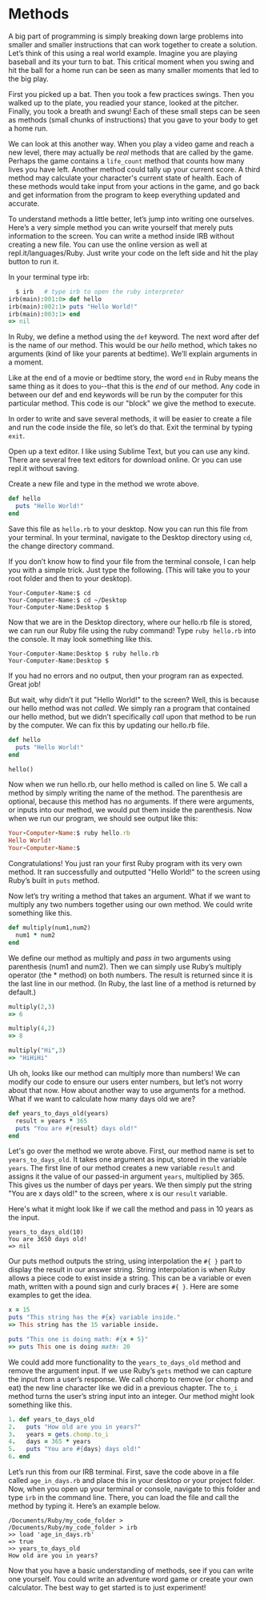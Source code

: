 # Methods


A big part of programming is simply breaking down large problems into smaller and smaller instructions that can work together to create a solution. Let’s think of this using a real world example. Imagine you are playing baseball and its your turn to bat. This critical moment when you swing and hit the ball for a home run can be seen as many smaller moments that led to the big play.

First you picked up a bat. Then you took a few practices swings. Then you walked up to the plate, you readied your stance, looked at the pitcher. Finally, you took a breath and swung! Each of these small steps can be seen as methods (small chunks of instructions) that you gave to your body to get a home run.

We can look at this another way. When you play a video game and reach a new level, there may actually be _real_ methods that are called by the game. Perhaps the game contains a `life_count` method that counts how many lives you have left. Another method could tally up your current score. A third method may calculate your character's current state of health. Each of these methods would take input from your actions in the game, and go back and get information from the program to keep everything updated and accurate.

To understand methods a little better, let’s jump into writing one ourselves. Here’s a very simple method you can write yourself that merely puts information to the screen. You can write a method inside IRB without creating a new file. You can use the online version as well at repl.it/languages/Ruby. Just write your code on the left side and hit the play button to run it.

In your terminal type irb:

```ruby
  $ irb   # type irb to open the ruby interpreter
irb(main):001:0> def hello
irb(main):002:1> puts "Hello World!"
irb(main):003:1> end
=> nil
```

In Ruby, we define a method using the `def` keyword. The next word after def is the name of our method. This would be our _hello_ method, which takes no arguments (kind of like your parents at bedtime). We’ll explain arguments in a moment.

Like at the end of a movie or bedtime story, the word `end` in Ruby means the same thing as it does to you--that this is the _end_ of our method. Any code in between our def and end keywords will be run by the computer for this particular method. This code is our "block" we give the method to execute.

In order to write and save several methods, it will be easier to create a file and run the code inside the file, so let’s do that. Exit the terminal by typing `exit`.

Open up a text editor. I like using Sublime Text, but you can use any kind. There are several free text editors for download online. Or you can use repl.it without saving.

Create a new file and type in the method we wrote above.

```ruby
def hello
  puts "Hello World!"
end
```

Save this file as `hello.rb` to your desktop. Now you can run this file from your terminal. In your terminal, navigate to the Desktop directory using `cd`, the change directory command.

If you don’t know how to find your file from the terminal console, I can help you with a simple trick. Just type the following. (This will take you to your root folder and then to your desktop).

```
Your-Computer-Name:$ cd
Your-Computer-Name:$ cd ~/Desktop
Your-Computer-Name:Desktop $
```

Now that we are in the Desktop directory, where our hello.rb file is stored, we can run our Ruby file using the ruby command! Type `ruby hello.rb` into the console. It may look something like this.

```
Your-Computer-Name:Desktop $ ruby hello.rb
Your-Computer-Name:Desktop $
```

If you had no errors and no output, then your program ran as expected. Great job!

But wait, why didn’t it put "Hello World!" to the screen? Well, this is because our hello method was not _called_. We simply ran a program that contained our hello method, but we didn’t specifically _call_ upon that method to be run by the computer. We can fix this by updating our hello.rb file.

```ruby
def hello
  puts "Hello World!"
end

hello()
```

Now when we run hello.rb, our hello method is called on line 5. We call a method by simply writing the name of the method. The parenthesis are optional, because this method has no arguments. If there were arguments, or inputs into our method, we would put them inside the parenthesis. Now when we run our program, we should see output like this:

```ruby
Your-Computer-Name:$ ruby hello.rb
Hello World!
Your-Computer-Name:$
```

Congratulations! You just ran your first Ruby program with its very own method. It ran successfully and outputted "Hello World!" to the screen using Ruby’s built in `puts` method.

Now let’s try writing a method that takes an argument. What if we want to multiply any two numbers together using our own method. We could write something like this.

```ruby
def multiply(num1,num2)
  num1 * num2
end
```

We define our method as multiply and _pass in_ two arguments using parenthesis (num1 and num2). Then we can simply use Ruby’s multiply operator (the * method) on both numbers. The result is returned since it is the last line in our method. (In Ruby, the last line of a method is returned by default.)

```ruby
multiply(2,3)
=> 6

multiply(4,2)
=> 8

multiply("Hi",3)
=> "HiHiHi"
```

Uh oh, looks like our method can multiply more than numbers! We can modify our code to ensure our users enter numbers, but let’s not worry about that now. How about another way to use arguments for a method. What if we want to calculate how many days old we are?

```ruby
def years_to_days_old(years)
  result = years * 365
  puts "You are #{result} days old!"
end
```

Let's go over the method we wrote above. First, our method name is set to `years_to_days_old`. It takes one argument as input, stored in the variable `years`. The first line of our method creates a new variable `result` and assigns it the value of our passed-in argument `years`, multiplied by 365. This gives us the number of days per years. We then simply put the string "You are x days old!" to the screen, where x is our `result` variable.

Here's what it might look like if we call the method and pass in 10 years as the input.

```
years_to_days_old(10)
You are 3650 days old!
=> nil
```

Our puts method outputs the string, using interpolation the `#{ }` part to display the result in our answer string. String interpolation is when Ruby allows a piece code to exist inside a string. This can be a variable or even math, written with a pound sign and curly braces `#{ }`. Here are some examples to get the idea.

```ruby
x = 15
puts "This string has the #{x} variable inside."
=> This string has the 15 variable inside.

puts "This one is doing math: #{x + 5}"
=> puts This one is doing math: 20
```

We could add more functionality to the `years_to_days_old` method and remove the argument input. If we use Ruby’s `gets` method we can capture the input from a user’s response. We call chomp to remove (or chomp and eat) the new line character like we did in a previous chapter. The `to_i` method turns the user’s string input into an integer. Our method might look something like this.

```ruby
1. def years_to_days_old
2.   puts "How old are you in years?"
3.   years = gets.chomp.to_i
4.   days = 365 * years
5.   puts "You are #{days} days old!"
6. end
```

Let’s run this from our IRB terminal. First, save the code above in a file called `age_in_days.rb` and place this in your desktop or your project folder. Now, when you open up your terminal or console, navigate to this folder and type `irb` in the command line. There, you can load the file and call the method by typing it. Here’s an example below.

```
/Documents/Ruby/my_code_folder >
/Documents/Ruby/my_code_folder > irb
>> load 'age_in_days.rb'
=> true
>> years_to_days_old
How old are you in years?
```

Now that you have a basic understanding of methods, see if you can write one yourself. You could write an adventure word game or create your own calculator. The best way to get started is to just experiment!
